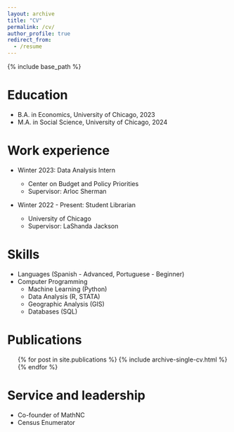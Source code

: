 ```yaml
---
layout: archive
title: "CV"
permalink: /cv/
author_profile: true
redirect_from:
  - /resume
---
```


{% include base_path %}

Education
======
* B.A. in Economics, University of Chicago, 2023
* M.A. in Social Science, University of Chicago, 2024

Work experience
======
* Winter 2023: Data Analysis Intern
  * Center on Budget and Policy Priorities
  * Supervisor: Arloc Sherman

* Winter 2022 - Present: Student Librarian
  * University of Chicago
  * Supervisor: LaShanda Jackson
  
Skills
======
* Languages (Spanish - Advanced, Portuguese - Beginner)
* Computer Programming
  * Machine Learning (Python)
  * Data Analysis (R, STATA)
  * Geographic Analysis (GIS)
  * Databases (SQL)

Publications
======
  <ul>{% for post in site.publications %}
    {% include archive-single-cv.html %}
  {% endfor %}</ul>
  
Service and leadership
======
* Co-founder of MathNC
* Census Enumerator
